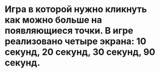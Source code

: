 # Игра в которой нужно кликнуть как можно больше на появляющиеся точки. В игре реализовано четыре экрана: 10 секунд, 20 секунд, 30 секунд, 90 секунд.
